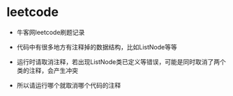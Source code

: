 # leetcode
* 牛客网leetcode刷题记录

* 代码中有很多地方有注释掉的数据结构，比如ListNode等等

* 运行时请取消注释，若出现ListNode类已定义等错误，可能是同时取消了两个类的注释，会产生冲突

* 所以请运行哪个就取消哪个代码的注释
